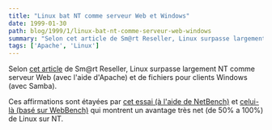 ```yaml
---
title: "Linux bat NT comme serveur Web et Windows"
date: 1999-01-30
path: blog/1999/1/linux-bat-nt-comme-serveur-web-windows
summary: "Selon cet article de Sm@rt Reseller, Linux surpasse largement NT comme serveur Web (avec l'aide d'Apache) et de fichiers pour clients Windows (avec Samba)."
tags: ['Apache', 'Linux']
---
```


<P>
Selon <A HREF="http://www.zdnet.com/sr/stories/issue/0,4537,387506,00.html">cet
article</A> de Sm@rt Reseller, Linux surpasse largement NT comme
serveur Web (avec l'aide d'Apache) et de fichiers pour clients Windows
(avec Samba).
</P>

<P>
Ces affirmations sont étayées par <A HREF="http://www.zdnet.com/sr/stories/issue/0,4537,2196106,00.html">cet
essai (à l'aide de NetBench)</A> et <A HREF="http://www.zdnet.com/sr/stories/issue/0,4537,2196115,00.html">celui-là
(basé sur WebBench)</A> qui montrent un avantage très net (de 50% a 100%)
de Linux sur NT.
</P>


